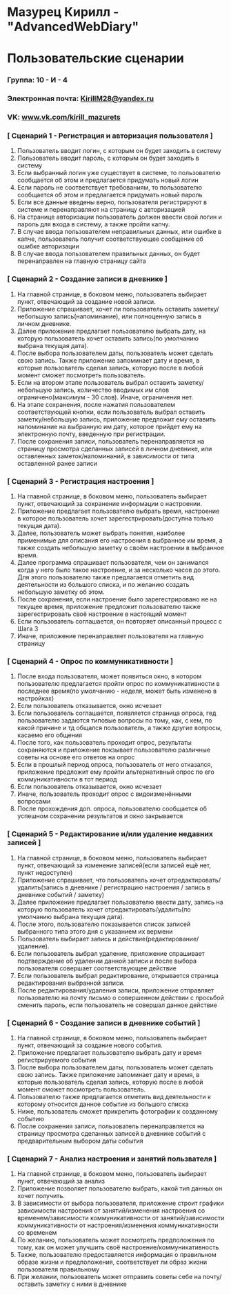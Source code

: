 # Мазурец Кирилл - "AdvancedWebDiary"
# Пользовательские сценарии

### Группа: 10 - И - 4
### Электронная почта: KirillM28@yandex.ru
### VK: www.vk.com/kirill_mazurets


### [ Сценарий 1 - Регистрация и авторизация пользователя ]

1. Пользователь вводит логин, с которым он будет заходить в систему
2. Пользователь вводит пароль, с которым он будет заходить в систему
3. Если выбранный логин уже существует в системе, то пользователю сообщается об этом и предлагается придумать новый логин
4. Если пароль не соответствует требованиям, то пользователю сообщается об этом и предлагается придумать новый пароль
5. Если все данные введены верно, пользователя регистрируют в системе и перенаправляют на страницу с авторизацией
6. На странице авторизации пользователь должен ввести свой логин и пароль для входа в систему, а также пройти капчу.
7. В случае ввода пользователем неправильных данных, или ошибке в капче, пользователь получит соответствующее сообщение об ошибке авторизации
8. В случае ввода пользователем правильных данных, он будет перенаправлен на главную страницу сайта

### [ Сценарий 2 - Создание записи в дневнике ]

1. На главной странице, в боковом меню, пользователь выбирает пункт, отвечающий за создание новой записи.
2. Приложение спрашивает, хочет ли пользователь оставить заметку/небольшую запись(напоминание), или полноценную запись в личном дневнике.
3. Далее приложение предлагает пользователю выбрать дату, на которую пользователь хочет оставить запись(по умолчанию выбрана текущая дата).
4. После выбора пользователем даты, пользователь может сделать свою запись. Также приложение запоминает дату и время, в которые пользователь сделал запись, которую после в любой момент сможет посмотреть пользователь.
5. Если на втором этапе пользователь выбрал оставить заметку/небольшую запись, количество вводимых им слов ограничено(максимум - 30 слов). Иначе, ограничения нет.
6. На этапе сохранения, после нажатия пользователем соответствующей кнопки, если пользователь выбрал оставить заметку/небольшую запись, приложение предложит ему оставить напоминание на выбранную им дату, которое прийдет ему на электронную почту, введенную при регистрации.
7. После сохранения записи, пользователь перенаправляется на страницу просмотра сделанных записей в личном дневнике, или оставленных заметок/напоминаний, в зависимости от типа оставленной ранее записи

### [ Сценарий 3 - Регистрация настроения ]

1. На главной странице, в боковом меню, пользователь выбирает пункт, отвечающий за сохранение информации о настроении.
2. Приложение предлагает пользователю выбрать время, настроение в которое пользователь хочет зарегестрировать(доступна только текущая дата).
3. Далее, пользователь может выбрать понятия, наиболее применимые для описания его настроения в выбранное им время, а также создать небольшую заметку о своём настроении в выбранное время.
4. Далее программа спрашивает пользователя, чем он занимался когда у него было такое настроение, и за несколько часов до этого. Для этого пользователю также предлагается отметить вид деятельности из большого списка, и по желанию создать небольшую заметку об этом.
5. После сохранения, если настроение было зарегестрировано не на текущее время, приложение предложит пользователю также зарегестрировать своё настроение в настоящий момент
6. Если пользователь соглашается, он повторяет описанный процесс с Шага 3
6. Иначе, приложение перенаправляет пользователя на главную страницу

### [ Сценарий 4 - Опрос по коммуникативности ]

1. После входа пользователя, может появиться окно, в котором пользователю предлагается пройти опрос по коммуникативности в последнее время(по умолчанию - неделя, может быть изменено в настройках)
2. Если пользователь отказывается, окно исчезает
3. Если пользователь соглашается, появляется страница опроса, гед пользователю задаются типовые вопросы по тому, как, с кем, по какой причине и тд общался пользователь, а также другие вопросы, касаемо его общения
4. После того, как пользователь проходит опрос, результаты сохраняются и приложение покзывает пользователю различные советы на основе его ответов на опрос
5. Если в прошлый период опроса, пользователь от него отказался, приложение предложит ему пройти альтернативный опрос по его коммуникативности в тот период
6. Если пользователь отказывается, окно исчезает
7. Иначе, пользователь проходит опрос с видоизменёнными вопросами
8. После прохождения доп. опроса, пользователю сообщается об успешном сохранении результатов и окно закрывается

### [ Сценарий 5 - Редактирование и/или удаление недавних записей ]

1. На главной странице, в боковом меню, пользователь выбирает пункт, отвечающий за изменение записей(если записей ещё нет, пункт недоступен)
2. Приложение спрашивает, что пользователь хочет отредактировать/удалить(запись в дневнике / регистрацию настроения / запись в дневнике событий / заметку)
3. Далее приложение предлагает пользователю ввести дату, запись на которую пользователь хочет отредактировать/удалить(по умолчанию выбрана текущая дата).
4. После этого, пользователю показывается список записей выбранного типа этого дня с указанием их вермени
5. Пользователь выбирает запись и действие(редактирование/удаление).
6. Если пользователь выбрал удаление, приложение спрашивает подтверждение об удалении данной записи и после выбора пользователя совершает соответствующее действие
7. Если пользователь выбрал редактирование, открывается страница редактирования выбранной записи.
8. После редактирования/удаления записи, приложение отправляет пользователю на почту письмо о совершенном действии с просьбой сменить пароль, если пользователь не совершал данное действие

### [ Сценарий 6 - Создание записи в дневнике событий ]

1. На главной странице, в боковом меню, пользователь выбирает пункт, отвечающий за создание нового события.
2. Приложение предлагает пользователю выбрать дату и время регистрируемого события
3. После выбора пользователем даты, пользователь может сделать свою запись. Также приложение запоминает дату и время, в которые пользователь сделал запись, которую после в любой момент сможет посмотреть пользователь.
5. Пользователю также предлагается отметить вид деятельности к которому относится данное событие из большого списка
6. Ниже, пользователь сможет прикрепить фотографии к созданному событию
7. После сохранения записи, пользователь перенаправляется на страницу просмотра сделанных записей в дневнике событий с предварительным выбором даты события

### [ Сценарий 7 - Анализ настроения и занятий пользвателя ]

1. На главной странице, в боковом меню, пользователь выбирает пункт, отвечающий за анализ
2. Приложение позволяет пользователю выбрать, какой тип данных он хочет получить. 
3. В зависимости от выбора пользователя, приложение строит графики зависимости настроения от занятий/изменения настроения со временем/зависимости коммуникативности от занятий/зависимости коммуникативности от настроения/изменения коммуникативности со временем
4. По желанию, пользователь может посмотреть предположения по тому, как он может улучшить своё настроение/коммуникативность
5. Также, пользователю предоставляется информация о правильном образе жизни и предположения, соответствует ли образ жизни пользователя правильному
6. При желании, пользователь может отправить советы себе на почту/оставить заметку с ними в дневнике
